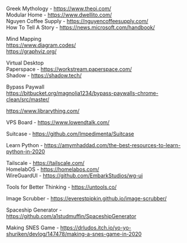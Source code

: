 Greek Mythology - https://www.theoi.com/  
Modular Home - https://www.dwellito.com/  
Nguyen Coffee Supply - https://nguyencoffeesupply.com/  
How To Tell A Story - https://news.microsoft.com/handbook/  

Mind Mapping  
https://www.diagram.codes/  
https://graphviz.org/ 

Virtual Desktop  
Paperspace - https://workstream.paperspace.com/  
Shadow - https://shadow.tech/  

Bypass Paywall  
https://bitbucket.org/magnolia1234/bypass-paywalls-chrome-clean/src/master/  

https://www.librarything.com/  

VPS Board - https://www.lowendtalk.com/  

Suitcase - https://github.com/Impedimenta/Suitcase  

Learn Python - https://amymhaddad.com/the-best-resources-to-learn-python-in-2020  

Tailscale - https://tailscale.com/  
HomelabOS - https://homelabos.com/  
WireGuardUI - https://github.com/EmbarkStudios/wg-ui  

Tools for Better Thinking - https://untools.co/  

Image Scrubber - https://everestpipkin.github.io/image-scrubber/  

Spaceship Generator - https://github.com/a1studmuffin/SpaceshipGenerator  

Making SNES Game - https://drludos.itch.io/yo-yo-shuriken/devlog/147478/making-a-snes-game-in-2020  


